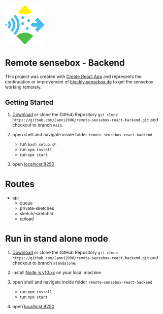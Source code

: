  <img src="sensebox_logo.svg?raw=true" height="128" alt="senseBox Logo"/>

# Remote sensebox - Backend

This project was created with [Create React App](https://github.com/facebook/create-react-app) and represents the continuation or improvement of [blockly.sensebox.de](https://blockly.sensebox.de/ardublockly/?lang=de&board=sensebox-mcu) to get the sensebox working remotely.


## Getting Started

1. [Download](https://github.com/Janni2006/remote-sensebox-react-backend/archive/refs/heads/main.zip) or clone the GitHub Repository ``git clone https://github.com/Janni2006/remote-sensebox-react-backend.git`` and checkout to branch ``main``.

3. open shell and navigate inside folder ``remote-sensebox-react-backend``
    * run ``bash setup.sh``
    * run ``npm install``
    * run ``npm start``
4. open  [localhost:8250](http://localhost:8250)

# Routes
- api
    - queue
    - private-sketches
    - sketch/:sketchId
    - upload

# Run in stand alone mode
1. [Download](https://github.com/Janni2006/remote-sensebox-react-backend/archive/refs/heads/standalone.zip) or clone the GitHub Repository ``git clone https://github.com/Janni2006/remote-sensebox-react-backend.git`` and checkout to branch ``standalone``.

2. install [Node.js v10.xx](https://nodejs.org/en/) on your local machine

3. open shell and navigate inside folder ``remote-sensebox-react-backend``
    * run ``npm install``
    * run ``npm start``
4. open  [localhost:8250](http://localhost:8250)
